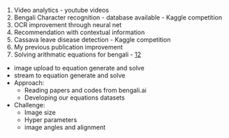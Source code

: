 1. Video analytics - youtube videos
2. Bengali Character recognition - database available - Kaggle competition
3. OCR improvement through neural net
4. Recommendation with contextual information
5. Cassava leave disease detection - Kaggle competition
6. My previous publication improvement
7. Solving arithmatic equations for bengali - [1](https://bengali.ai/datasets/)[2](https://bengali.ai/lesson/eda-part-1-getting-familiar-with-the-data/)
  - image upload to equation generate and solve
  - stream to equation generate and solve
  - Approach:
    - Reading papers and codes from bengali.ai
    - Developing our equations datasets
  - Challenge:
    - Image size
    - Hyper parameters
    - image angles and alignment
    
